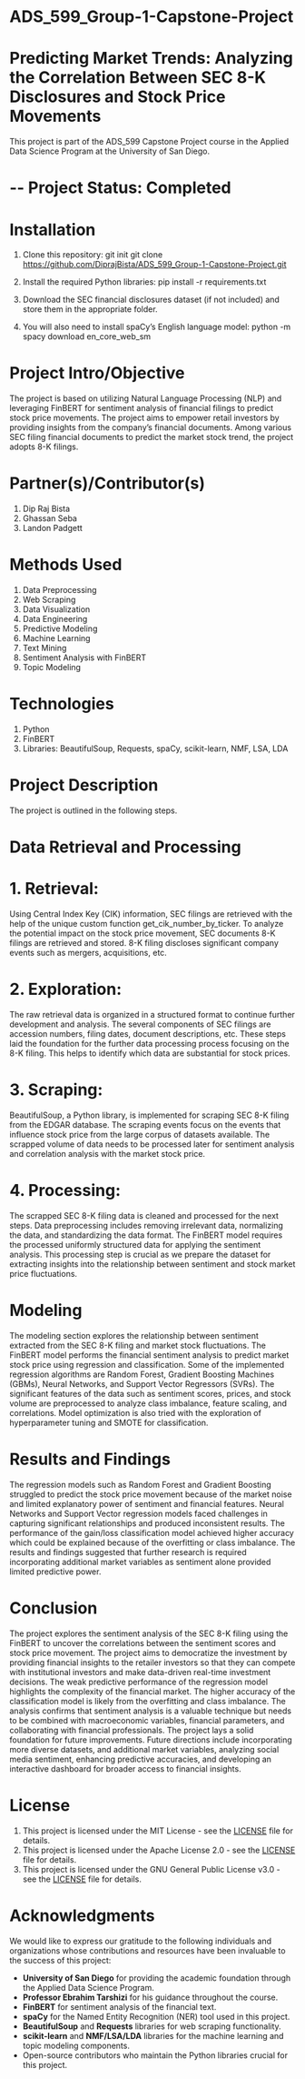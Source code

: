 # ADS_599_Group-1-Capstone-Project

# Predicting Market Trends: Analyzing the Correlation Between SEC 8-K Disclosures and Stock Price Movements 

This project is part of the ADS_599 Capstone Project course in the Applied Data Science Program at the University of San Diego.

# -- Project Status: Completed

# Installation
1. Clone this repository:
git init
git clone https://github.com/DiprajBista/ADS_599_Group-1-Capstone-Project.git

2. Install the required Python libraries:
pip install -r requirements.txt

3. Download the SEC financial disclosures dataset (if not included) and store them in the appropriate folder.

4. You will also need to install spaCy’s English language model:
python -m spacy download en_core_web_sm

# Project Intro/Objective
The project is based on utilizing Natural Language Processing (NLP) and leveraging FinBERT for sentiment analysis of financial filings to predict stock price movements. The project aims to empower retail investors by providing insights from the company’s financial documents. Among various SEC filing financial documents to predict the market stock trend, the project adopts 8-K filings.  

# Partner(s)/Contributor(s)
1. Dip Raj Bista
2. Ghassan Seba 
3. Landon Padgett

# Methods Used
1. Data Preprocessing
2. Web Scraping
3. Data Visualization
4. Data Engineering
5. Predictive Modeling
6. Machine Learning
7. Text Mining
8. Sentiment Analysis with FinBERT
9. Topic Modeling

# Technologies
1. Python
2. FinBERT
3. Libraries: BeautifulSoup, Requests, spaCy, scikit-learn, NMF, LSA, LDA

# Project Description
The project is outlined in the following steps.

# Data Retrieval and Processing
# 1.	Retrieval:
Using Central Index Key (CIK) information, SEC filings are retrieved with the help of the unique custom function get_cik_number_by_ticker. To analyze the potential impact on the stock price movement, SEC documents 8-K filings are retrieved and stored. 8-K filing discloses significant company events such as mergers, acquisitions, etc. 

# 2.	Exploration: 
The raw retrieval data is organized in a structured format to continue further development and analysis. The several components of SEC filings are accession numbers, filing dates, document descriptions, etc. These steps laid the foundation for the further data processing process focusing on the 8-K filing. This helps to identify which data are substantial for stock prices. 

# 3.	Scraping: 
BeautifulSoup, a Python library, is implemented for scraping SEC 8-K filing from the EDGAR database. The scraping events focus on the events that influence stock price from the large corpus of datasets available. The scrapped volume of data needs to be processed later for sentiment analysis and correlation analysis with the market stock price.   

# 4.	Processing:
The scrapped SEC 8-K filing data is cleaned and processed for the  next steps. Data preprocessing includes removing irrelevant data, normalizing the data, and standardizing the data format. The FinBERT model requires the processed uniformly structured data for applying the sentiment analysis. This processing step is crucial as we prepare the dataset for extracting insights into the relationship between sentiment and stock market price fluctuations. 
  
# Modeling
The modeling section explores the relationship between sentiment extracted from the SEC 8-K filing and market stock fluctuations. The FinBERT model performs the financial sentiment analysis to predict market stock price using regression and classification. Some of the implemented regression algorithms are  Random Forest, Gradient Boosting Machines (GBMs), Neural Networks, and Support Vector Regressors (SVRs). The significant features of the data such as sentiment scores, prices, and stock volume are preprocessed to analyze class imbalance, feature scaling, and correlations. Model optimization is also tried with the exploration of hyperparameter tuning and SMOTE for classification.      

# Results and Findings 
The regression models such as Random Forest and Gradient Boosting struggled to predict the stock price movement because of the market noise and limited explanatory power of sentiment and financial features. Neural Networks and Support Vector regression models faced challenges in capturing significant relationships and produced inconsistent results. The performance of the gain/loss classification model achieved higher accuracy which could be explained because of the overfitting or class imbalance. The results and findings suggested that further research is required incorporating additional market variables as sentiment alone provided limited predictive power. 

# Conclusion
The project explores the sentiment analysis of the SEC 8-K filing using the FinBERT to uncover the correlations between the sentiment scores and stock price movement. The project aims to democratize the investment by providing financial insights to the retailer investors so that they can compete with institutional investors and make data-driven real-time investment decisions. The weak predictive performance of the regression model highlights the complexity of the financial market. The higher accuracy of the classification model is likely from the overfitting and class imbalance. The analysis confirms that sentiment analysis is a valuable technique but needs to be combined with macroeconomic variables, financial parameters, and collaborating with financial professionals. The project lays a solid foundation for future improvements. Future directions include incorporating more diverse datasets, and additional market variables, analyzing social media sentiment, enhancing predictive accuracies, and developing an interactive dashboard for broader access to financial insights.

# License
1. This project is licensed under the MIT License - see the [LICENSE](https://opensource.org/licenses/MIT) file for details.
2. This project is licensed under the Apache License 2.0 - see the [LICENSE](https://www.apache.org/licenses/LICENSE-2.0) file for details.
3. This project is licensed under the GNU General Public License v3.0 - see the [LICENSE](https://www.gnu.org/licenses/gpl-3.0.en.html) file for details.

# Acknowledgments

We would like to express our gratitude to the following individuals and organizations whose contributions and resources have been invaluable to the success of this project:

- **University of San Diego** for providing the academic foundation through the Applied Data Science Program.
- **Professor Ebrahim Tarshizi** for his guidance throughout the course.
- **FinBERT** for sentiment analysis of the financial text.
- **spaCy** for the Named Entity Recognition (NER) tool used in this project.
- **BeautifulSoup** and **Requests** libraries for web scraping functionality.
- **scikit-learn** and **NMF/LSA/LDA** libraries for the machine learning and topic modeling components.
- Open-source contributors who maintain the Python libraries crucial for this project.

